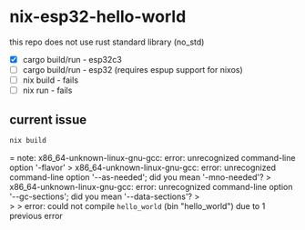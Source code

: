 # nix-esp32-hello-world

this repo does not use rust standard library (no_std)

- [x] cargo build/run - esp32c3
- [ ] cargo build/run - esp32 (requires espup support for nixos)
- [ ] nix build - fails
- [ ] nix run - fails

## current issue

```sh
nix build
```
= note: x86_64-unknown-linux-gnu-gcc: error: unrecognized command-line option '-flavor'
       >           x86_64-unknown-linux-gnu-gcc: error: unrecognized command-line option '--as-needed'; did you mean '-mno-needed'?
       >           x86_64-unknown-linux-gnu-gcc: error: unrecognized command-line option '--gc-sections'; did you mean '--data-sections'?
       >           
       >
       > error: could not compile `hello_world` (bin "hello_world") due to 1 previous error
